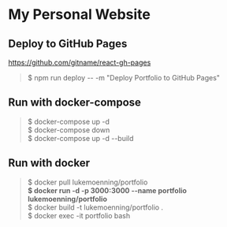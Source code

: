 # My Personal Website

## Deploy to GitHub Pages
https://github.com/gitname/react-gh-pages
> $ npm run deploy -- -m "Deploy Portfolio to GitHub Pages" <br />

## Run with docker-compose 
> $ docker-compose up -d <br />
> $ docker-compose down <br />
> $ docker-compose up -d --build <br />

## Run with docker
> $ docker pull lukemoenning/portfolio <br />
> **$ docker run -d -p 3000:3000 --name portfolio lukemoenning/portfolio** <br />
> $ docker build -t lukemoenning/portfolio . <br />
> $ docker exec -it portfolio bash <br />